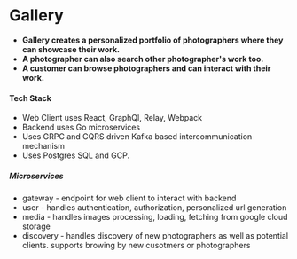 # Gallery
* <b> Gallery creates a personalized portfolio of photographers where they can showcase their work.</b>
* <b> A photographer can also search other photographer's work too. </b>
* <b> A customer can browse photographers and can interact with their work. </b>

#### Tech Stack
* Web Client uses React, GraphQl, Relay, Webpack
* Backend uses Go microservices
* Uses GRPC and CQRS driven Kafka based intercommunication mechanism
* Uses Postgres SQL and GCP.

##### Microservices
* gateway - endpoint for web client to interact with backend
* user - handles authentication, authorization, personalized url generation
* media - handles images processing, loading, fetching from google cloud storage
* discovery - handles discovery of new photographers as well as potential clients. supports browing by new cusotmers or photographers
